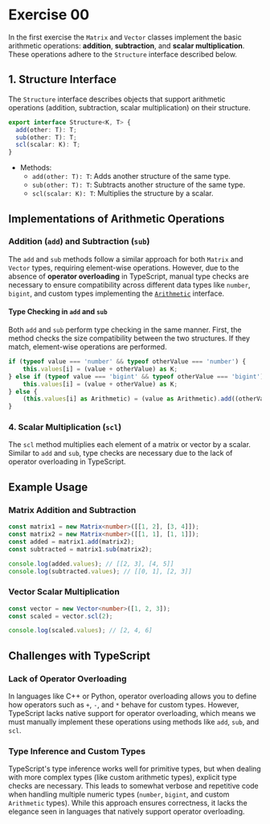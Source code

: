 # Exercise 00

In the first exercise the `Matrix` and `Vector` classes implement the basic arithmetic operations: **addition**, **subtraction**, and **scalar multiplication**. These operations adhere to the `Structure` interface described below.

## 1. **Structure Interface**

The `Structure` interface describes objects that support arithmetic operations (addition, subtraction, scalar multiplication) on their structure.

```typescript
export interface Structure<K, T> {
  add(other: T): T;
  sub(other: T): T;
  scl(scalar: K): T;
}
```

- Methods:
  - `add(other: T): T`: Adds another structure of the same type.
  - `sub(other: T): T`: Subtracts another structure of the same type.
  - `scl(scalar: K): T`: Multiplies the structure by a scalar.

## Implementations of Arithmetic Operations

### Addition (`add`) and Subtraction (`sub`)

The `add` and `sub` methods follow a similar approach for both `Matrix` and `Vector` types, requiring element-wise operations. However, due to the absence of **operator overloading** in TypeScript, manual type checks are necessary to ensure compatibility across different data types like `number`, `bigint`, and custom types implementing the [`Arithmetic`](./core-structures#_2-arithmetic-interface) interface.

#### Type Checking in `add` and `sub`

Both `add` and `sub` perform type checking in the same manner. First, the method checks the size compatibility between the two structures. If they match, element-wise operations are performed.

```typescript
if (typeof value === 'number' && typeof otherValue === 'number') {
	this.values[i] = (value + otherValue) as K;
} else if (typeof value === 'bigint' && typeof otherValue === 'bigint') {
	this.values[i] = (value + otherValue) as K;
} else {
	(this.values[i] as Arithmetic) = (value as Arithmetic).add((otherValue as Arithmetic));
}
```

### 4. **Scalar Multiplication (`scl`)**

The `scl` method multiplies each element of a matrix or vector by a scalar. Similar to `add` and `sub`, type checks are necessary due to the lack of operator overloading in TypeScript.

## Example Usage

### Matrix Addition and Subtraction

```typescript
const matrix1 = new Matrix<number>([[1, 2], [3, 4]]);
const matrix2 = new Matrix<number>([[1, 1], [1, 1]]);
const added = matrix1.add(matrix2);
const subtracted = matrix1.sub(matrix2);

console.log(added.values); // [[2, 3], [4, 5]]
console.log(subtracted.values); // [[0, 1], [2, 3]]
```

### Vector Scalar Multiplication

```typescript
const vector = new Vector<number>([1, 2, 3]);
const scaled = vector.scl(2);

console.log(scaled.values); // [2, 4, 6]
```

## Challenges with TypeScript

### Lack of Operator Overloading

In languages like C++ or Python, operator overloading allows you to define how operators such as `+`, `-`, and `*` behave for custom types. However, TypeScript lacks native support for operator overloading, which means we must manually implement these operations using methods like `add`, `sub`, and `scl`.

### Type Inference and Custom Types

TypeScript's type inference works well for primitive types, but when dealing with more complex types (like custom arithmetic types), explicit type checks are necessary. This leads to somewhat verbose and repetitive code when handling multiple numeric types (`number`, `bigint`, and custom `Arithmetic` types). While this approach ensures correctness, it lacks the elegance seen in languages that natively support operator overloading.
